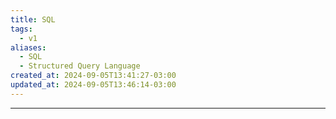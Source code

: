 ```yaml
---
title: SQL
tags:
  - v1
aliases:
  - SQL
  - Structured Query Language
created_at: 2024-09-05T13:41:27-03:00
updated_at: 2024-09-05T13:46:14-03:00
---
```




---

